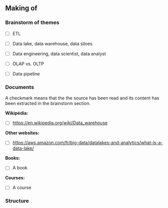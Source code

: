


## Making of

### Brainstorm of themes

- [ ] ETL
- [ ] Data lake, data warehouse, data siloes
- [ ] Data engineering, data scientist, data analyst
- [ ] OLAP vs. OLTP
- [ ] Data pipeline


### Documents

A checkmark means that the the source has been read and its content has been extracted in the brainstorm section.

**Wikipédia:**

- [ ] https://en.wikipedia.org/wiki/Data_warehouse

**Other websites:**

- [ ] https://aws.amazon.com/fr/big-data/datalakes-and-analytics/what-is-a-data-lake/

**Books:**

- [ ] A book

**Courses:**

- [ ] A course

### Structure